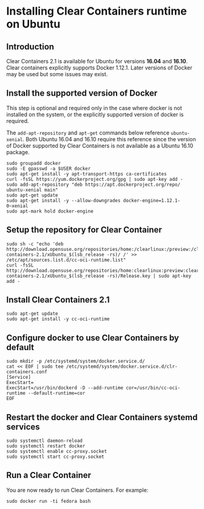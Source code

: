 # Installing  Clear Containers runtime on Ubuntu

## Introduction

Clear Containers 2.1 is available for Ubuntu for versions **16.04** and **16.10**.
Clear containers explicitly supports Docker 1.12.1. Later versions of Docker may be
used but some issues may exist.


## Install the supported version of Docker
This step is optional and required only in the case where docker is not installed
on the system, or the explicitly supported version of docker is required.

The `add-apt-repository` and `apt-get` commands below reference
`ubuntu-xenial`. Both Ubuntu 16.04 and 16.10 require this reference
since the version of Docker supported by Clear Containers is not
available as a Ubuntu 16.10 package.

```
sudo groupadd docker
sudo -E gpasswd -a $USER docker
sudo apt-get install -y apt-transport-https ca-certificates
curl -fsSL https://yum.dockerproject.org/gpg | sudo apt-key add -
sudo add-apt-repository "deb https://apt.dockerproject.org/repo/ ubuntu-xenial main"
sudo apt-get update
sudo apt-get install -y --allow-downgrades docker-engine=1.12.1-0~xenial
sudo apt-mark hold docker-engine
```

## Setup the repository for Clear Container

```
sudo sh -c "echo 'deb http://download.opensuse.org/repositories/home:/clearlinux:/preview:/clear-containers-2.1/xUbuntu_$(lsb_release -rs)/ /' >> /etc/apt/sources.list.d/cc-oci-runtime.list"
curl -fsSL http://download.opensuse.org/repositories/home:clearlinux:preview:clear-containers-2.1/xUbuntu_$(lsb_release -rs)/Release.key | sudo apt-key add -
```

## Install Clear Containers 2.1
```
sudo apt-get update
sudo apt-get install -y cc-oci-runtime
```


## Configure docker to use Clear Containers by default
```
sudo mkdir -p /etc/systemd/system/docker.service.d/
cat << EOF | sudo tee /etc/systemd/system/docker.service.d/clr-containers.conf
[Service]
ExecStart=
ExecStart=/usr/bin/dockerd -D --add-runtime cor=/usr/bin/cc-oci-runtime --default-runtime=cor
EOF
```

## Restart the docker and Clear Containers systemd services

```
sudo systemctl daemon-reload
sudo systemctl restart docker
sudo systemctl enable cc-proxy.socket
sudo systemctl start cc-proxy.socket
```

## Run a Clear Container
You are now ready to run Clear Containers. For example:

```
sudo docker run -ti fedora bash
```
